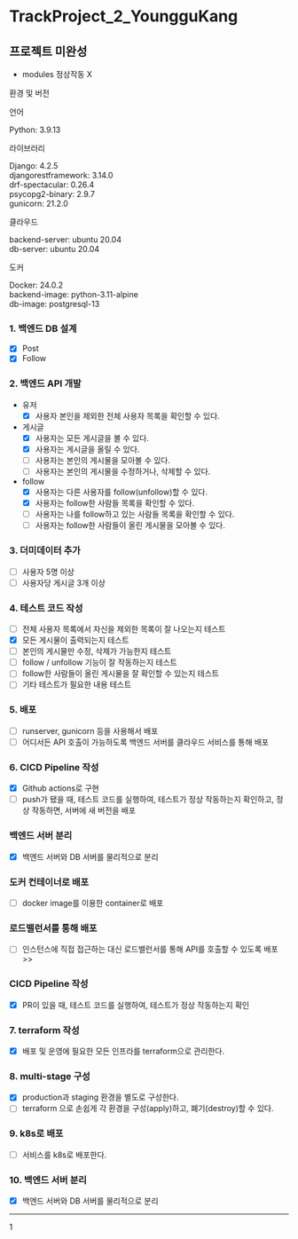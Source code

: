 # TrackProject_2_YoungguKang

## 프로젝트 미완성 
- modules 정상작동 X

환경 및 버전

언어

Python: 3.9.13

라이브러리

Django: 4.2.5 <br>
djangorestframework: 3.14.0 <br>
drf-spectacular: 0.26.4 <br>
psycopg2-binary: 2.9.7<br>
gunicorn: 21.2.0<br>

클라우드

backend-server: ubuntu 20.04<br>
db-server: ubuntu 20.04<br>

도커

Docker: 24.0.2<br>
backend-image: python-3.11-alpine<br>
db-image: postgresql-13<br>



### 1. 백엔드 DB 설계

- [x] Post
- [x] Follow

### 2. 백엔드 API 개발

- 유저
  - [x] 사용자 본인을 제외한 전체 사용자 목록을 확인할 수 있다.
- 게시글
  - [x] 사용자는 모든 게시글을 볼 수 있다.
  - [x] 사용자는 게시글을 올릴 수 있다.
  - [ ] 사용자는 본인의 게시물을 모아볼 수 있다.
  - [ ] 사용자는 본인의 게시물을 수정하거나, 삭제할 수 있다.
- follow
  - [x] 사용자는 다른 사용자를 follow(unfollow)할 수 있다.
  - [x] 사용자는 follow한 사람들 목록을 확인할 수 있다.
  - [ ] 사용자는 나를 follow하고 있는 사람들 목록을 확인할 수 있다.
  - [ ] 사용자는 follow한 사람들이 올린 게시물을 모아볼 수 있다.

### 3. 더미데이터 추가

- [ ] 사용자 5명 이상
- [ ] 사용자당 게시글 3개 이상

### 4. 테스트 코드 작성

- [ ] 전체 사용자 목록에서 자신을 제외한 목록이 잘 나오는지 테스트
- [X] 모든 게시물이 출력되는지 테스트
- [ ] 본인의 게시물만 수정, 삭제가 가능한지 테스트
- [ ] follow / unfollow 기능이 잘 작동하는지 테스트
- [ ] follow한 사람들이 올린 게시물을 잘 확인할 수 있는지 테스트
- [ ] 기타 테스트가 필요한 내용 테스트

### 5. 배포

- [ ] runserver, gunicorn 등을 사용해서 배포
- [ ] 어디서든 API 호출이 가능하도록 백엔드 서버를 클라우드 서비스를 통해 배포

### 6. CICD Pipeline 작성

- [x] Github actions로 구현
- [ ] push가 됐을 때, 테스트 코드를 실행하여, 테스트가 정상 작동하는지 확인하고, 정상 작동하면, 서버에 새 버전을 배포

### 백엔드 서버 분리

- [x] 백엔드 서버와 DB 서버를 물리적으로 분리

### 도커 컨테이너로 배포

- [ ] docker image를 이용한 container로 배포

### 로드밸런서를 통해 배포

- [ ] 인스턴스에 직접 접근하는 대신 로드밸런서를 통해 API를 호출할 수 있도록 배포 >> 

### CICD Pipeline 작성

- [x] PR이 있을 때, 테스트 코드를 실행하여, 테스트가 정상 작동하는지 확인

### 7. terraform 작성

- [x] 배포 및 운영에 필요한 모든 인프라를 terraform으로 관리한다.

### 8. multi-stage 구성

- [x] production과 staging 환경을 별도로 구성한다.
- [ ] terraform 으로 손쉽게 각 환경을 구성(apply)하고, 폐기(destroy)할 수 있다.

### 9. k8s로 배포

- [ ] 서비스를 k8s로 배포한다.

### 10. 백엔드 서버 분리

- [x] 백엔드 서버와 DB 서버를 물리적으로 분리

---
1
